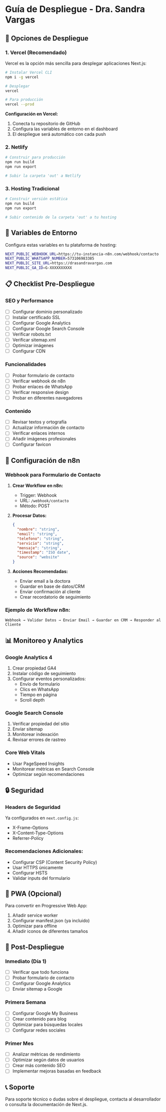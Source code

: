 # Guía de Despliegue - Dra. Sandra Vargas

## 🚀 Opciones de Despliegue

### 1. Vercel (Recomendado)

Vercel es la opción más sencilla para desplegar aplicaciones Next.js:

```bash
# Instalar Vercel CLI
npm i -g vercel

# Desplegar
vercel

# Para producción
vercel --prod
```

**Configuración en Vercel:**
1. Conecta tu repositorio de GitHub
2. Configura las variables de entorno en el dashboard
3. El despliegue será automático con cada push

### 2. Netlify

```bash
# Construir para producción
npm run build
npm run export

# Subir la carpeta 'out' a Netlify
```

### 3. Hosting Tradicional

```bash
# Construir versión estática
npm run build
npm run export

# Subir contenido de la carpeta 'out' a tu hosting
```

## 🔧 Variables de Entorno

Configura estas variables en tu plataforma de hosting:

```bash
NEXT_PUBLIC_WEBHOOK_URL=https://tu-instancia-n8n.com/webhook/contacto
NEXT_PUBLIC_WHATSAPP_NUMBER=573106983385
NEXT_PUBLIC_SITE_URL=https://drasandravargas.com
NEXT_PUBLIC_GA_ID=G-XXXXXXXXXX
```

## 📋 Checklist Pre-Despliegue

### SEO y Performance
- [ ] Configurar dominio personalizado
- [ ] Instalar certificado SSL
- [ ] Configurar Google Analytics
- [ ] Configurar Google Search Console
- [ ] Verificar robots.txt
- [ ] Verificar sitemap.xml
- [ ] Optimizar imágenes
- [ ] Configurar CDN

### Funcionalidades
- [ ] Probar formulario de contacto
- [ ] Verificar webhook de n8n
- [ ] Probar enlaces de WhatsApp
- [ ] Verificar responsive design
- [ ] Probar en diferentes navegadores

### Contenido
- [ ] Revisar textos y ortografía
- [ ] Actualizar información de contacto
- [ ] Verificar enlaces internos
- [ ] Añadir imágenes profesionales
- [ ] Configurar favicon

## 🔗 Configuración de n8n

### Webhook para Formulario de Contacto

1. **Crear Workflow en n8n:**
   - Trigger: Webhook
   - URL: `/webhook/contacto`
   - Método: POST

2. **Procesar Datos:**
   ```json
   {
     "nombre": "string",
     "email": "string", 
     "telefono": "string",
     "servicio": "string",
     "mensaje": "string",
     "timestamp": "ISO date",
     "source": "website"
   }
   ```

3. **Acciones Recomendadas:**
   - Enviar email a la doctora
   - Guardar en base de datos/CRM
   - Enviar confirmación al cliente
   - Crear recordatorio de seguimiento

### Ejemplo de Workflow n8n:

```
Webhook → Validar Datos → Enviar Email → Guardar en CRM → Responder al Cliente
```

## 📊 Monitoreo y Analytics

### Google Analytics 4
1. Crear propiedad GA4
2. Instalar código de seguimiento
3. Configurar eventos personalizados:
   - Envío de formulario
   - Clics en WhatsApp
   - Tiempo en página
   - Scroll depth

### Google Search Console
1. Verificar propiedad del sitio
2. Enviar sitemap
3. Monitorear indexación
4. Revisar errores de rastreo

### Core Web Vitals
- Usar PageSpeed Insights
- Monitorear métricas en Search Console
- Optimizar según recomendaciones

## 🔒 Seguridad

### Headers de Seguridad
Ya configurados en `next.config.js`:
- X-Frame-Options
- X-Content-Type-Options
- Referrer-Policy

### Recomendaciones Adicionales:
- Configurar CSP (Content Security Policy)
- Usar HTTPS únicamente
- Configurar HSTS
- Validar inputs del formulario

## 📱 PWA (Opcional)

Para convertir en Progressive Web App:

1. Añadir service worker
2. Configurar manifest.json (ya incluido)
3. Optimizar para offline
4. Añadir iconos de diferentes tamaños

## 🎯 Post-Despliegue

### Inmediato (Día 1)
- [ ] Verificar que todo funciona
- [ ] Probar formulario de contacto
- [ ] Configurar Google Analytics
- [ ] Enviar sitemap a Google

### Primera Semana
- [ ] Configurar Google My Business
- [ ] Crear contenido para blog
- [ ] Optimizar para búsquedas locales
- [ ] Configurar redes sociales

### Primer Mes
- [ ] Analizar métricas de rendimiento
- [ ] Optimizar según datos de usuarios
- [ ] Crear más contenido SEO
- [ ] Implementar mejoras basadas en feedback

## 📞 Soporte

Para soporte técnico o dudas sobre el despliegue, contacta al desarrollador o consulta la documentación de Next.js. 